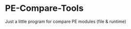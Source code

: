 PE-Compare-Tools
================

Just a little program for compare PE modules (file &amp; runtime)
